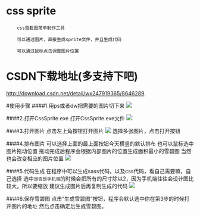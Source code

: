 ﻿# css sprite

        css雪碧图简单制作工具

        可以通过图片，直接生成sprite文件，并且生成代码

        可以通过鼠标点击调整图片位置

# CSDN下载地址(多支持下吧)

http://download.csdn.net/detail/wx247919365/8646289

#使用步骤
####1.用ps或者dw把需要的图片切下来
![](http://images.cnitblog.com/blog2015/395765/201504/281718135683006.png)
    
####2.打开CssSprite.exe
        打开CssSprite.exe文件
![](http://images.cnitblog.com/blog2015/395765/201504/281720238657066.png)

####3.打开图片
        点击左上角按钮打开图片
![](http://images.cnitblog.com/blog2015/395765/201504/281722039272065.png)
        选择多张图片，点击打开按钮

####4.排布图片
        可以选择上面的最上面按钮今天横竖的默认排布
        也可以鼠标选中图片拖动位置
        拖动完成后程序会根据内部图片的位置生成面积最小的雪碧图
        当然也会改变相应的图片位置
![](http://images.cnitblog.com/blog2015/395765/201504/291342460523549.png)

####5.代码生成
        在程序中可以生成sass代码，以及css代码，看自己需要嘛，自己选择
        选中`是否是手机端`的时候会把所有的尺寸除以2，因为手机端往往会设计图比较大，所以要缩放
        建议生成图片后再复制生成的代码
![](http://images.cnitblog.com/blog2015/395765/201504/291343367405096.png)

####6.保存雪碧图
        点击“生成雪碧图”按钮，程序会默认选中你在第3步的时候打开图片的地址
        然后点击确定后生成雪碧图。

